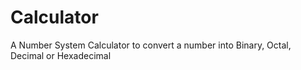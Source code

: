 # Calculator
A Number System Calculator to convert a number into Binary, Octal, Decimal or Hexadecimal
